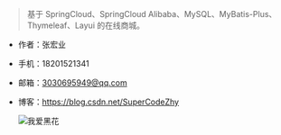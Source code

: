 > 基于 SpringCloud、SpringCloud Alibaba、MySQL、MyBatis-Plus、Thymeleaf、Layui 的在线商城。

- 作者：张宏业
- 手机：18201521341
- 邮箱：3030695949@qq.com
- 博客：https://blog.csdn.net/SuperCodeZhy

  ![我爱黑花](https://www.helloimg.com/i/2025/01/07/677cd94cc2737.jpg)